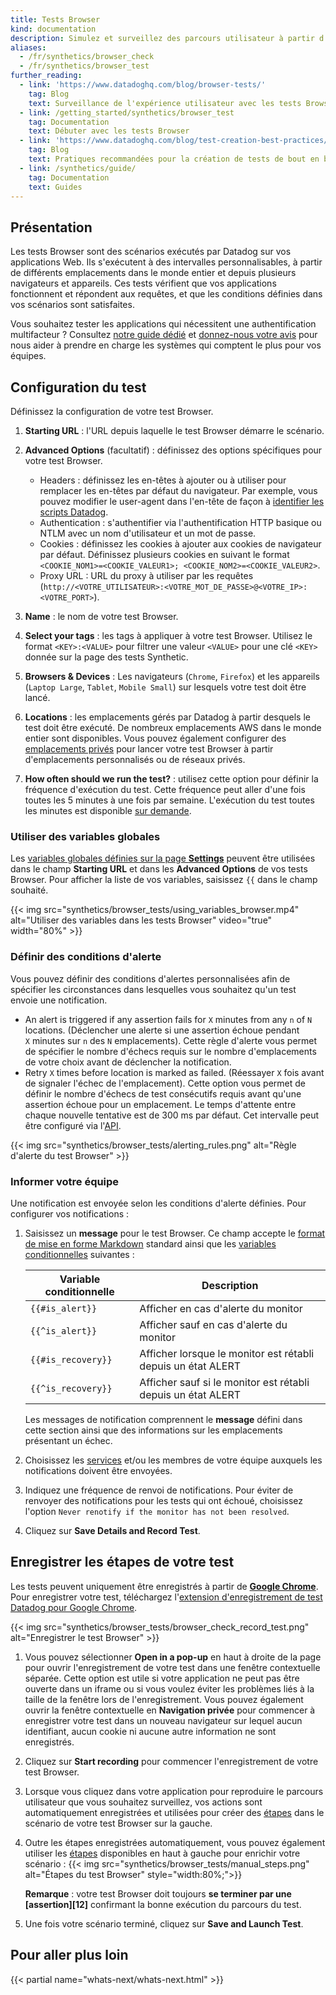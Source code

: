 ```yaml
---
title: Tests Browser
kind: documentation
description: Simulez et surveillez des parcours utilisateur à partir d'emplacements spécifiques.
aliases:
  - /fr/synthetics/browser_check
  - /fr/synthetics/browser_test
further_reading:
  - link: 'https://www.datadoghq.com/blog/browser-tests/'
    tag: Blog
    text: Surveillance de l'expérience utilisateur avec les tests Browser
  - link: /getting_started/synthetics/browser_test
    tag: Documentation
    text: Débuter avec les tests Browser
  - link: 'https://www.datadoghq.com/blog/test-creation-best-practices/'
    tag: Blog
    text: Pratiques recommandées pour la création de tests de bout en bout
  - link: /synthetics/guide/
    tag: Documentation
    text: Guides
---
```

## Présentation

Les tests Browser sont des scénarios exécutés par Datadog sur vos applications Web. Ils s'exécutent à des intervalles personnalisables, à partir de différents emplacements dans le monde entier et depuis plusieurs navigateurs et appareils. Ces tests vérifient que vos applications fonctionnent et répondent aux requêtes, et que les conditions définies dans vos scénarios sont satisfaites.

<div class="alert alert-info">Vous souhaitez tester les applications qui nécessitent une authentification multifacteur ? Consultez <a href="/synthetics/guide/app-that-requires-login/#multi-factor-authentication" target="_blank">notre guide dédié</a> et <a href="https://docs.google.com/forms/d/e/1FAIpQLSdjx8PDZ8kJ3MD2ehouTri9z_Fh7PoK90J8arRQgt7QFgFxog/viewform?usp=sf_link">donnez-nous votre avis</a> pour nous aider à prendre en charge les systèmes qui comptent le plus pour vos équipes.</div>

## Configuration du test

Définissez la configuration de votre test Browser.

1. **Starting URL** : l'URL depuis laquelle le test Browser démarre le scénario.
2. **Advanced Options** (facultatif) : définissez des options spécifiques pour votre test Browser.
    * Headers : définissez les en-têtes à ajouter ou à utiliser pour remplacer les en-têtes par défaut du navigateur. Par exemple, vous pouvez modifier le user-agent dans l'en-tête de façon à [identifier les scripts Datadog][1].
    * Authentication : s'authentifier via l'authentification HTTP basique ou NTLM avec un nom d'utilisateur et un mot de passe.
    * Cookies : définissez les cookies à ajouter aux cookies de navigateur par défaut. Définissez plusieurs cookies en suivant le format `<COOKIE_NOM1>=<COOKIE_VALEUR1>; <COOKIE_NOM2>=<COOKIE_VALEUR2>`.
    * Proxy URL : URL du proxy à utiliser par les requêtes (`http://<VOTRE_UTILISATEUR>:<VOTRE_MOT_DE_PASSE>@<VOTRE_IP>:<VOTRE_PORT>`).

3. **Name** : le nom de votre test Browser.
4. **Select your tags** : les tags à appliquer à votre test Browser. Utilisez le format `<KEY>:<VALUE>` pour filtrer une valeur `<VALUE>` pour une clé `<KEY>` donnée sur la page des tests Synthetic.
5. **Browsers & Devices** : Les navigateurs (`Chrome`, `Firefox`) et les appareils (`Laptop Large`, `Tablet`, `Mobile Small`) sur lesquels votre test doit être lancé.
6. **Locations** : les emplacements gérés par Datadog à partir desquels le test doit être exécuté. De nombreux emplacements AWS dans le monde entier sont disponibles. Vous pouvez également configurer des [emplacements privés][2] pour lancer votre test Browser à partir d'emplacements personnalisés ou de réseaux privés.
7. **How often should we run the test?** : utilisez cette option pour définir la fréquence d'exécution du test. Cette fréquence peut aller d'une fois toutes les 5 minutes à une fois par semaine. L'exécution du test toutes les minutes est disponible [sur demande][3].

### Utiliser des variables globales

Les [variables globales définies sur la page **Settings**][4] peuvent être utilisées dans le champ **Starting URL** et dans les **Advanced Options** de vos tests Browser. Pour afficher la liste de vos variables, saisissez `{{` dans le champ souhaité.

{{< img src="synthetics/browser_tests/using_variables_browser.mp4" alt="Utiliser des variables dans les tests Browser" video="true"  width="80%" >}}

### Définir des conditions d'alerte

Vous pouvez définir des conditions d'alertes personnalisées afin de spécifier les circonstances dans lesquelles vous souhaitez qu'un test envoie une notification.

* An alert is triggered if any assertion fails for `X` minutes from any `n` of `N` locations. (Déclencher une alerte si une assertion échoue pendant `X` minutes sur `n` des `N` emplacements). Cette règle d'alerte vous permet de spécifier le nombre d'échecs requis sur le nombre d'emplacements de votre choix avant de déclencher la notification.
* Retry `X` times before location is marked as failed. (Réessayer `X` fois avant de signaler l'échec de l'emplacement). Cette option vous permet de définir le nombre d'échecs de test consécutifs requis avant qu'une assertion échoue pour un emplacement. Le temps d'attente entre chaque nouvelle tentative est de 300 ms par défaut. Cet intervalle peut être configuré via l'[API][5].

{{< img src="synthetics/browser_tests/alerting_rules.png" alt="Règle d'alerte du test Browser"  >}}

### Informer votre équipe

Une notification est envoyée selon les conditions d'alerte définies. Pour configurer vos notifications :

1. Saisissez un **message** pour le test Browser. Ce champ accepte le [format de mise en forme Markdown][6] standard ainsi que les [variables conditionnelles][7] suivantes :

    | Variable conditionnelle       | Description                                                         |
    |----------------------------|---------------------------------------------------------------------|
    | `{{#is_alert}}`            | Afficher en cas d'alerte du monitor                                            |
    | `{{^is_alert}}`            | Afficher sauf en cas d'alerte du monitor                                          |
    | `{{#is_recovery}}`         | Afficher lorsque le monitor est rétabli depuis un état ALERT   |
    | `{{^is_recovery}}`         | Afficher sauf si le monitor est rétabli depuis un état ALERT |

    Les messages de notification comprennent le **message** défini dans cette section ainsi que des informations sur les emplacements présentant un échec.

2. Choisissez les [services][8] et/ou les membres de votre équipe auxquels les notifications doivent être envoyées.
3. Indiquez une fréquence de renvoi de notifications. Pour éviter de renvoyer des notifications pour les tests qui ont échoué, choisissez l'option `Never renotify if the monitor has not been resolved`.
4. Cliquez sur **Save Details and Record Test**.

## Enregistrer les étapes de votre test

Les tests peuvent uniquement être enregistrés à partir de **[Google Chrome][9]**. Pour enregistrer votre test, téléchargez l'[extension d'enregistrement de test Datadog pour Google Chrome][10].

{{< img src="synthetics/browser_tests/browser_check_record_test.png" alt="Enregistrer le test Browser"  >}}

1. Vous pouvez sélectionner **Open in a pop-up** en haut à droite de la page pour ouvrir l'enregistrement de votre test dans une fenêtre contextuelle séparée. Cette option est utile si votre application ne peut pas être ouverte dans un iframe ou si vous voulez éviter les problèmes liés à la taille de la fenêtre lors de l'enregistrement. Vous pouvez également ouvrir la fenêtre contextuelle en **Navigation privée** pour commencer à enregistrer votre test dans un nouveau navigateur sur lequel aucun identifiant, aucun cookie ni aucune autre information ne sont enregistrés.
2. Cliquez sur **Start recording** pour commencer l'enregistrement de votre test Browser.
3. Lorsque vous cliquez dans votre application pour reproduire le parcours utilisateur que vous souhaitez surveillez, vos actions sont automatiquement enregistrées et utilisées pour créer des [étapes][11] dans le scénario de votre test Browser sur la gauche.
4. Outre les étapes enregistrées automatiquement, vous pouvez également utiliser les [étapes][11] disponibles en haut à gauche pour enrichir votre scénario :
    {{< img src="synthetics/browser_tests/manual_steps.png" alt="Étapes du test Browser"  style="width:80%;">}}

    **Remarque** : votre test Browser doit toujours **se terminer par une [assertion][12]** confirmant la bonne exécution du parcours du test.
5. Une fois votre scénario terminé, cliquez sur **Save and Launch Test**.

## Pour aller plus loin

{{< partial name="whats-next/whats-next.html" >}}

[1]: /fr/synthetics/identify_synthetics_bots/
[2]: /fr/synthetics/private_locations/
[3]: /fr/help/
[4]: /fr/synthetics/settings/#global-variables
[5]: /fr/api/v1/synthetics/#create-or-clone-a-test
[6]: http://daringfireball.net/projects/markdown/syntax
[7]: /fr/monitors/notifications/?tab=is_alert#integrations
[8]: /fr/integrations/#cat-notification
[9]: https://www.google.com/chrome
[10]: https://chrome.google.com/webstore/detail/datadog-test-recorder/kkbncfpddhdmkfmalecgnphegacgejoa
[11]: /fr/synthetics/browser_tests/actions/